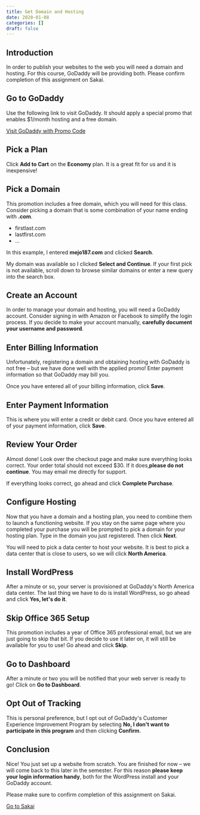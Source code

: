 ```yaml
---
title: Get Domain and Hosting
date: 2020-01-08
categories: []
draft: false
---
```


## Introduction

In order to publish your websites to the web you will need a domain and hosting. For this course, GoDaddy will be providing both. Please confirm completion of this assignment on Sakai.

## Go to GoDaddy

Use the following link to visit GoDaddy. It should apply a special promo that enables \$1/month hosting and a free domain.

[Visit GoDaddy with Promo Code](https://www.offers.com/exit/outbound/offer_id/5195929/ld/offer_tile/c/null/a/null/vb/1655127192784733895/)

## Pick a Plan

Click **Add to Cart** on the **Economy** plan. It is a great fit for us and it is inexpensive!

## Pick a Domain

This promotion includes a free domain, which you will need for this class. Consider picking a domain that is some combination of your name ending with **.com**.

- firstlast.com
- lastfirst.com
- ...

In this example, I entered **mejo187.com** and clicked **Search**.

My domain was available so I clicked **Select and Continue**. If your first pick is not available, scroll down to browse similar domains or enter a new query into the search box.

## Create an Account

In order to manage your domain and hosting, you will need a GoDaddy account. Consider signing in with Amazon or Facebook to simplify the login process. If you decide to make your account manually, **carefully document your username and password**.

## Enter Billing Information

Unfortunately, registering a domain and obtaining hosting with GoDaddy is not free – but we have done well with the applied promo! Enter payment information so that GoDaddy may bill you.

Once you have entered all of your billing information, click **Save**.

## Enter Payment Information

This is where you will enter a credit or debit card. Once you have entered all of your payment information, click <strong>Save</strong>.

## Review Your Order

Almost done! Look over the checkout page and make sure everything looks correct. Your order total should not exceed \$30. If it does,<strong>please do not continue</strong>. You may email me directly for support.

If everything looks correct, go ahead and click <strong>Complete Purchase</strong>.

## Configure Hosting

Now that you have a domain and a hosting plan, you need to combine them to launch a functioning website. If you stay on the same page where you completed your purchase you will be prompted to pick a domain for your hosting plan. Type in the domain you just registered. Then click <strong>Next</strong>.

You will need to pick a data center to host your website. It is best to pick a data center that is close to users, so we will click <strong>North America</strong>.

## Install WordPress

After a minute or so, your server is provisioned at GoDaddy's North America data center. The last thing we have to do is install WordPress, so go ahead and click <strong>Yes, let's do it</strong>.

## Skip Office 365 Setup

This promotion includes a year of Office 365 professional email, but we are just going to skip that bit. If you decide to use it later on, it will still be available for you to use! Go ahead and click <strong>Skip</strong>.

## Go to Dashboard

After a minute or two you will be notified that your web server is ready to go! Click on <strong>Go to Dashboard</strong>.

## Opt Out of Tracking

This is personal preference, but I opt out of GoDaddy's Customer Experience Improvement Program by selecting <strong>No, I don't want to participate in this program</strong> and then clicking <strong>Confirm</strong>.

## Conclusion

Nice! You just set up a website from scratch. You are finished for now – we will come back to this later in the semester. For this reason <strong>please keep your login information handy</strong>, both for the WordPress install and your GoDaddy account.

Please make sure to confirm completion of this assignment on Sakai.

[Go to Sakai](https://sakai.unc.edu)
